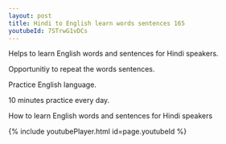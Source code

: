 ```yaml
---
layout: post
title: Hindi to English learn words sentences 165 
youtubeId: 7STrwG1vDCs
---
```

 
 
Helps to learn English words and sentences for Hindi speakers.

Opportunitiy to repeat the words sentences. 

Practice English language. 
 
10 minutes practice every day. 
 
How to learn English words and sentences for Hindi speakers 
 
{% include youtubePlayer.html id=page.youtubeId %}
 
